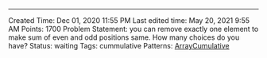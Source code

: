---
Created Time: Dec 01, 2020 11:55 PM
Last edited time: May 20, 2021 9:55 AM
Points: 1700
Problem Statement: you can remove exactly one element to make sum of even and odd positions same. How many choices do you have?
Status: waiting
Tags: cummulative
Patterns: [Array](Array.md)[Cumulative](Cumulative.md)